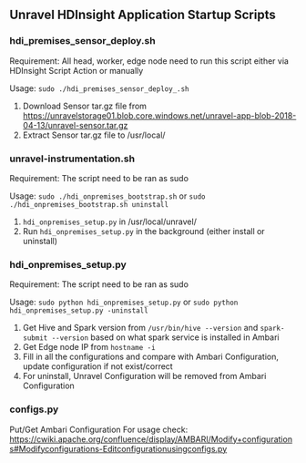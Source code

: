 ## Unravel HDInsight Application Startup Scripts

### hdi_premises_sensor_deploy.sh
Requirement: All head, worker, edge node need to run this script either via HDInsight Script Action or manually

Usage: `sudo ./hdi_premises_sensor_deploy_.sh`
1. Download Sensor tar.gz file from https://unravelstorage01.blob.core.windows.net/unravel-app-blob-2018-04-13/unravel-sensor.tar.gz
2. Extract Sensor tar.gz file to /usr/local/


### unravel-instrumentation.sh
Requirement: The script need to be ran as sudo

Usage: `sudo ./hdi_onpremises_bootstrap.sh` or `sudo ./hdi_onpremises_bootstrap.sh uninstall`
1. `hdi_onpremises_setup.py` in /usr/local/unravel/
2. Run `hdi_onpremises_setup.py` in the background (either install or uninstall)


### hdi_onpremises_setup.py
Requirement: The script need to be ran as sudo

Usage: `sudo python hdi_onpremises_setup.py` or `sudo python hdi_onpremises_setup.py -uninstall`
1. Get Hive and Spark version from `/usr/bin/hive --version` and `spark-submit --version` based on what spark service is installed in Ambari
2. Get Edge node IP from `hostname -i`
3. Fill in all the configurations and compare with Ambari Configuration, update configuration if not exist/correct
4. For uninstall, Unravel Configuration will be removed from Ambari Configuration

### configs.py
Put/Get Ambari Configuration
For usage check:  https://cwiki.apache.org/confluence/display/AMBARI/Modify+configurations#Modifyconfigurations-Editconfigurationusingconfigs.py
